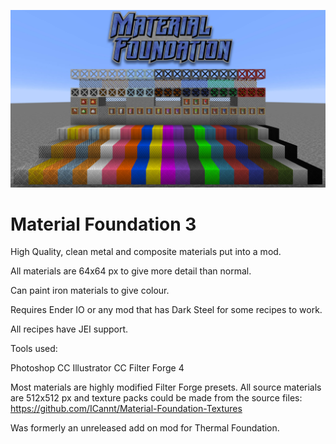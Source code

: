 ![material_foundation](https://raw.githubusercontent.com/ICannt/Material-Foundation-Textures/master/screenshots/MF-All-Content-With-Logo-2.0.1.jpg)

Material Foundation 3
=====================

High Quality, clean metal and composite materials put into a mod.

All materials are 64x64 px to give more detail than normal.

Can paint iron materials to give colour.

Requires Ender IO or any mod that has Dark Steel for some recipes to work.

All recipes have JEI support.


Tools used:

Photoshop CC
Illustrator CC
Filter Forge 4

Most materials are highly modified Filter Forge presets.
All source materials are 512x512 px and texture packs could be made from the source files: https://github.com/ICannt/Material-Foundation-Textures

Was formerly an unreleased add on mod for Thermal Foundation.
